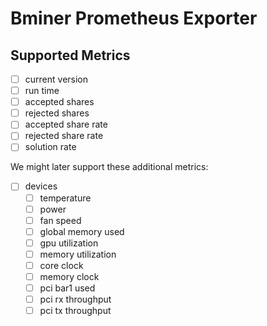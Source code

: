 # Bminer Prometheus Exporter

## Supported Metrics

- [ ] current version
- [ ] run time
- [ ] accepted shares
- [ ] rejected shares
- [ ] accepted share rate
- [ ] rejected share rate
- [ ] solution rate

We might later support these additional metrics:

- [ ] devices
  - [ ] temperature
  - [ ] power
  - [ ] fan speed
  - [ ] global memory used
  - [ ] gpu utilization
  - [ ] memory utilization
  - [ ] core clock
  - [ ] memory clock
  - [ ] pci bar1 used
  - [ ] pci rx throughput
  - [ ] pci tx throughput
